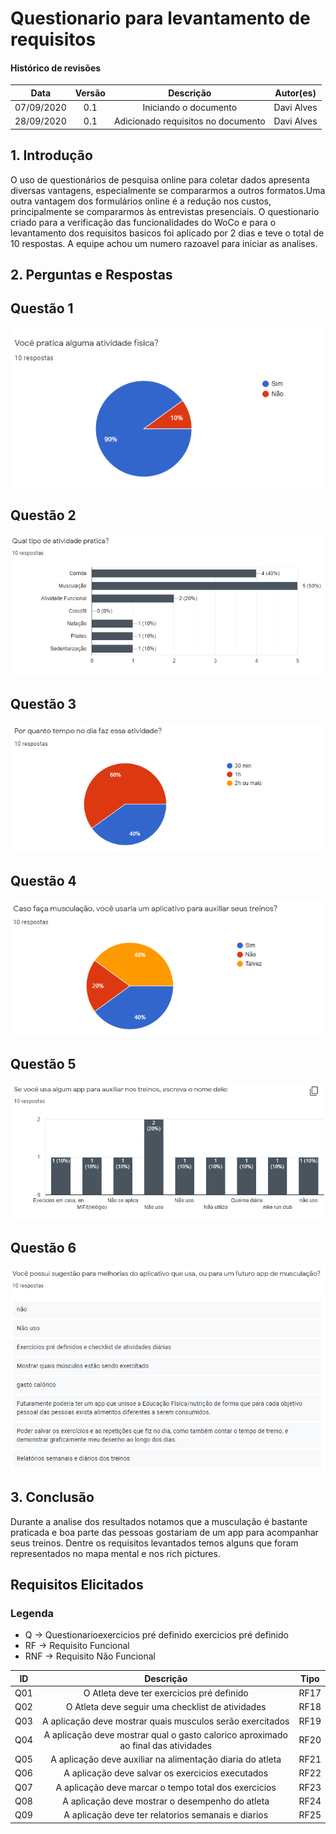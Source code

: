 # Questionario para levantamento de requisitos

#### Histórico de revisões
|   Data   |  Versão  |        Descrição       |          Autor(es)          |
|:--------:|:--------:|:----------------------:|:---------------------------:|
|07/09/2020|   0.1    | Iniciando o documento       |  Davi Alves  |
|28/09/2020|   0.1    | Adicionado requisitos no documento       |  Davi Alves  |

## 1. Introdução

O uso de questionários de pesquisa online para coletar dados apresenta diversas vantagens, especialmente se compararmos a outros formatos.Uma outra vantagem dos formulários online é a redução nos custos, principalmente se compararmos às entrevistas presenciais. O questionario criado para a verificação das funcionalidades do WoCo e para o levantamento dos requisitos basicos foi aplicado por 2 dias e teve o total de 10 respostas. A equipe achou um numero razoavel para iniciar as analises.

## 2. Perguntas e Respostas

## Questão 1
![](image1.png)

## Questão 2
![](image2.png)

## Questão 3
![](image3.png)

## Questão 4
![](image4.png)

## Questão 5
![](image5.png)

## Questão 6
![](image6.png)


## 3. Conclusão

Durante a analise dos resultados notamos que a musculação é bastante praticada e boa parte das pessoas gostariam de um app para acompanhar seus treinos. Dentre os requisitos levantados temos alguns que foram representados no mapa mental e nos rich pictures.

## Requisitos Elicitados

### Legenda
- Q -> Questionarioexercicios pré definido exercicios pré definido 
- RF -> Requisito Funcional
- RNF -> Requisito Não Funcional

|   ID   |  Descrição  |        Tipo       |
|:--------:|:--------:|:----------------------:|
|Q01|   O Atleta deve ter exercicios pré definido    | RF17|
|Q02|   O Atleta deve seguir uma checklist de atividades    | RF18|
|Q03|   A aplicação deve mostrar quais musculos serão exercitados| RF19|
|Q04|   A aplicação deve mostrar qual o gasto calorico aproximado ao final das atividades    | RF20|
|Q05|   A aplicação deve auxiliar na alimentação diaria do atleta| RF21|
|Q06|   A aplicação deve salvar os exercicios executados| RF22|
|Q07|   A aplicação deve marcar o tempo total dos exercicios| RF23|
|Q08|   A aplicação deve mostrar o desempenho do atleta| RF24|
|Q09|   A aplicação deve ter relatorios semanais e diarios| RF25|